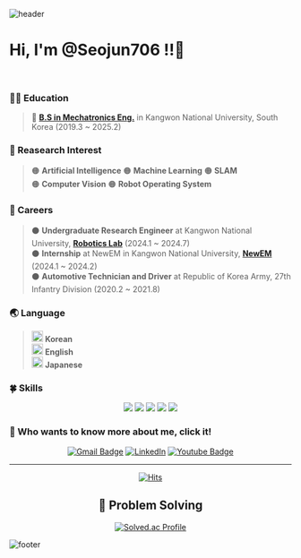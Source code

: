 ![header](https://capsule-render.vercel.app/api?type=waving&&color=gradient&height=80&section=header&fontSize=90)  

**Hi, I'm @Seojun706 !!👋**
====
<br />

### 👨‍🎓 **Education**
>  🔵 [**B.S in Mechatronics Eng.**](https://me.kangwon.ac.kr/mecha/index.do) in Kangwon National University, South Korea (2019.3 ~ 2025.2)  
<!--  🔵 **M.S in ??**,  South Korea (2025.3 ~ ) -->  


### :orange_book: Reasearch Interest  
> 🟠 **Artificial Intelligence**
> 🟠 **Machine Learning**
> 🟠 **SLAM**  
> 🟠 **Computer Vision**
> 🟠 **Robot Operating System**


### 🚀 Careers
> ⚫ **Undergraduate Research Engineer** at Kangwon National University, [**Robotics Lab**](https://robotics.hyundai.com/en/) (2024.1 ~ 2024.7)  
> ⚫ **Internship** at NewEM in Kangwon National University, [**NewEM**](http://www.newemkorea.com/) (2024.1 ~ 2024.2)  
> ⚫ **Automotive Technician and Driver** at Republic of Korea Army, 27th Infantry Division (2020.2 ~ 2021.8)

  
### 🌏 **Language**
> <img src="https://upload.wikimedia.org/wikipedia/commons/0/09/Flag_of_South_Korea.svg" alt="South Korea Flag" width="20"/> **Korean**  
> <img src="https://upload.wikimedia.org/wikipedia/en/a/ae/Flag_of_the_United_Kingdom.svg" alt="United Kingdom Flag" width="20"/> **English**  
> <img src="https://upload.wikimedia.org/wikipedia/en/9/9e/Flag_of_Japan.svg" alt="Japan Flag" width="20"/> **Japanese**

  
### :four_leaf_clover: Skills
<div align = center >
<img src="https://img.shields.io/badge/Python-3776AB?style=flat&logo=python&logoColor=white"/>
<img src="https://img.shields.io/badge/Pytorch-EE4C2C?style=flat&logo=pytorch&logoColor=white"/>
<img src="https://img.shields.io/badge/OpenCV-5C3EE8?style=flat&logo=opencv&logoColor=white"/>
<img src="https://img.shields.io/badge/C++-00599C?style=flat&logo=cplusplus&logoColor=white"/>
<img src="https://img.shields.io/badge/ROS noetic & humble-22314E?style=flat&logo=ros&logoColor=white"/>
</div>


### 👀 Who wants to know more about me, click it!

<div align=center>
  
<!--[![CV](http://img.shields.io/badge/-CV-black?style=flat-square&logo=github&link=https://davinci-ai.tistory.com/)]()-->
[![Gmail Badge](https://img.shields.io/badge/Gmail-d14836?style=flat-square&logo=Gmail&logoColor=white&link=mailto:aaron0706@naver.com)](mailto:aaron0706@naver.com)
[![LinkedIn](https://img.shields.io/badge/-LinkedIn-0077b5?style=round-square&logo=linkedin&logoColor=white&link=https://www.linkedin.com/in/seojun-yoon-992b04294/)](https://www.linkedin.com/in/seojun-yoon-992b04294/)
[![Youtube Badge](https://img.shields.io/badge/Youtube-ff0000?style=flat-square&logo=youtube&link=https://www.youtube.com/c/kyleschool)](https://www.youtube.com/@user-seojun706)
<!--[![Tech Blog Badge](http://img.shields.io/badge/-Tech%20blog-black?style=flat-square&logo=github&link=https://davinci-ai.tistory.com/)](https://taeyoung96.github.io/)-->

</div>

---

<div align=center>

[![Hits](https://hits.seeyoufarm.com/api/count/incr/badge.svg?url=https%3A%2F%2Fgithub.com%2FSeojun706&count_bg=%233DC88E&title_bg=%23555555&icon=&icon_color=%23E7E7E7&title=hits&edge_flat=false)](https://hits.seeyoufarm.com)  

</div>

<!--
<div align=center>
  
[![Seojun706's GitHub stats](https://github-readme-stats-git-masterrstaa-rickstaa.vercel.app/api?username=Seojun706&count_private=true)](https://github.com/anuraghazra/github-readme-stats)
  
</div>
-->

<div align =center>
  
## :muscle: Problem Solving 
  
[![Solved.ac Profile](http://mazassumnida.wtf/api/generate_badge?boj=aaron0706)](https://solved.ac/aaron0706)<br/>
</div>

![footer](https://capsule-render.vercel.app/api?type=waving&&color=gradient&height=80&section=footer&fontSize=90)
 
